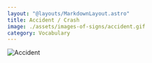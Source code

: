 ```yaml
---
layout: "@layouts/MarkdownLayout.astro"
title: Accident / Crash
image: ./assets/images-of-signs/accident.gif
category: Vocabulary
---
```


![Accident](@signs/accident.gif)
